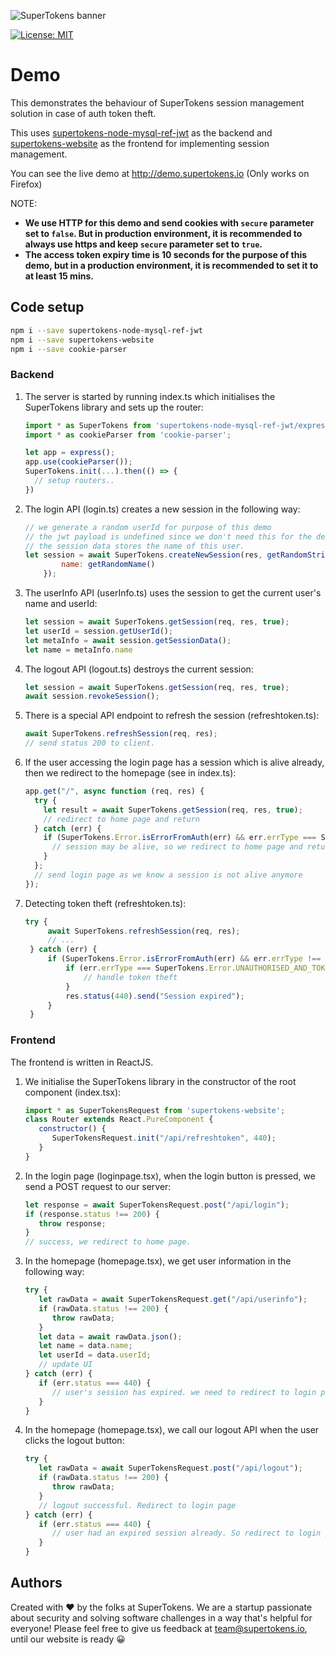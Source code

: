 ![SuperTokens banner](https://raw.githubusercontent.com/supertokens/supertokens-logo/master/images/Artboard%20%E2%80%93%2027%402x.png)

[![License: MIT](https://img.shields.io/badge/License-MIT-brightgreen.svg)](https://github.com/supertokens/auth-demo/blob/master/LICENSE)

# Demo

This demonstrates the behaviour of SuperTokens session management solution in case of auth token theft.

This uses [supertokens-node-mysql-ref-jwt](https://github.com/supertokens/supertokens-node-mysql-ref-jwt) as the backend and [supertokens-website](https://github.com/supertokens/supertokens-website) as the frontend for implementing session management.

You can see the live demo at http://demo.supertokens.io (Only works on Firefox)

NOTE:
- **We use HTTP for this demo and send cookies with ``secure`` parameter set to ``false``. But in production environment, it is recommended to always use https and keep ``secure`` parameter set to ``true``.**
- **The access token expiry time is 10 seconds for the purpose of this demo, but in a production environment, it is recommended to set it to at least 15 mins.**

## Code setup
```bash
npm i --save supertokens-node-mysql-ref-jwt
npm i --save supertokens-website
npm i --save cookie-parser
```
### Backend
1) The server is started by running index.ts which initialises the SuperTokens library and sets up the router:
   ```js
   import * as SuperTokens from 'supertokens-node-mysql-ref-jwt/express';
   import * as cookieParser from 'cookie-parser';
   
   let app = express();
   app.use(cookieParser());
   SuperTokens.init(...).then(() => {
     // setup routers..
   })
   ```
2) The login API (login.ts) creates a new session in the following way:
   ```js
   // we generate a random userId for purpose of this demo
   // the jwt payload is undefined since we don't need this for the demo
   // the session data stores the name of this user.
   let session = await SuperTokens.createNewSession(res, getRandomString(), undefined, {
           name: getRandomName()
       });
   ```
3) The userInfo API (userInfo.ts) uses the session to get the current user's name and userId:
   ```js
   let session = await SuperTokens.getSession(req, res, true);
   let userId = session.getUserId();
   let metaInfo = await session.getSessionData();
   let name = metaInfo.name
   ```
4) The logout API (logout.ts) destroys the current session:
   ```js
   let session = await SuperTokens.getSession(req, res, true);
   await session.revokeSession();
   ```
5) There is a special API endpoint to refresh the session (refreshtoken.ts):
   ```js
   await SuperTokens.refreshSession(req, res);
   // send status 200 to client.
   ```
6) If the user accessing the login page has a session which is alive already, then we redirect to the homepage (see in index.ts):
   ```js
   app.get("/", async function (req, res) {
     try {
       let result = await SuperTokens.getSession(req, res, true);
       // redirect to home page and return
     } catch (err) {
       if (SuperTokens.Error.isErrorFromAuth(err) && err.errType === SuperTokens.Error.TRY_REFRESH_TOKEN) {
         // session may be alive, so we redirect to home page and return
       }
     };
     // send login page as we know a session is not alive anymore
   });
   ```
7) Detecting token theft (refreshtoken.ts):
   ```js
   try {
        await SuperTokens.refreshSession(req, res);
        // ...
    } catch (err) {
        if (SuperTokens.Error.isErrorFromAuth(err) && err.errType !== SuperTokens.Error.GENERAL_ERROR) {
            if (err.errType === SuperTokens.Error.UNAUTHORISED_AND_TOKEN_THEFT_DETECTED) {
                // handle token theft
            }
            res.status(440).send("Session expired");
        }
    }
   ```
### Frontend
The frontend is written in ReactJS.

1) We initialise the SuperTokens library in the constructor of the root component (index.tsx):
   ```js
   import * as SuperTokensRequest from 'supertokens-website';
   class Router extends React.PureComponent {
      constructor() {
         SuperTokensRequest.init("/api/refreshtoken", 440);
      }
   }
   ```
2) In the login page (loginpage.tsx), when the login button is pressed, we send a POST request to our server:
   ```js
   let response = await SuperTokensRequest.post("/api/login");
   if (response.status !== 200) {
      throw response;
   }
   // success, we redirect to home page.
   ```
3) In the homepage (homepage.tsx), we get user information in the following way:
   ```js
   try {
      let rawData = await SuperTokensRequest.get("/api/userinfo");
      if (rawData.status !== 200) {
         throw rawData;
      }
      let data = await rawData.json();
      let name = data.name;
      let userId = data.userId;
      // update UI
   } catch (err) {
      if (err.status === 440) {
         // user's session has expired. we need to redirect to login page.
      }
   }
   ```
4) In the homepage (homepage.tsx), we call our logout API when the user clicks the logout button:
   ```js
   try {
      let rawData = await SuperTokensRequest.post("/api/logout");
      if (rawData.status !== 200) {
         throw rawData;
      }
      // logout successful. Redirect to login page
   } catch (err) {
      if (err.status === 440) {
         // user had an expired session already. So redirect to login page
      }
   }
   ```

## Authors
Created with :heart: by the folks at SuperTokens. We are a startup passionate about security and solving software challenges in a way that's helpful for everyone! Please feel free to give us feedback at team@supertokens.io, until our website is ready :grinning:
